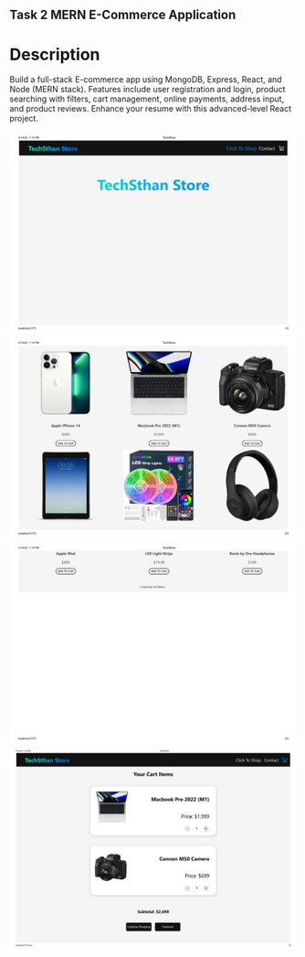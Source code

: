 ## Task 2 MERN E-Commerce Application

# Description
Build a full-stack E-commerce app using MongoDB, Express, React, and Node (MERN stack). Features include user registration and login, product searching with filters, cart management, online payments, address input, and product reviews. Enhance your resume with this advanced-level React project.

![alt text](../Output/TechSthan-images-1.jpg)
![alt text](../Output/TechSthan-images-2.jpg)
![alt text](../Output/TechSthan-images-3.jpg)
![alt text](../Output/TechSthan2-images-1.jpg)